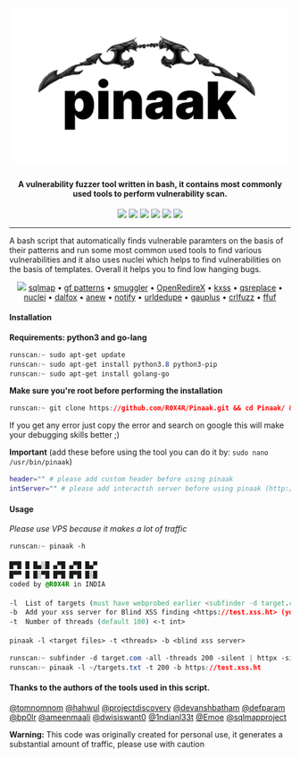 <h1 align="center">
  <br>
  <a href="https://github.com/R0X4R/Pinaak/"><img src="images/logo.png" width="500px" alt="Pinaak"></a>
</h1>
<h4 align="center">
A vulnerability fuzzer tool written in bash, it contains most commonly used tools to perform vulnerability scan.
</h4>

<p align="center">
<a href="#"><img src="https://madewithlove.org.in/badge.svg"></a>
<a href="https://github.com/R0X4R/Pinaak/issues"><img src="https://img.shields.io/badge/contributions-welcome-brightgreen.svg?style=flat"></a>
<a href="https://github.com/R0X4R/Pinaak/blob/master/LICENSE"><img src="https://img.shields.io/badge/License-MIT-yellow.svg"></a>
<a href="#"><img src="https://img.shields.io/badge/Made%20with-Bash-1f425f.svg"></a>
<a href="https://twitter.com/R0X4R/"><img src="https://img.shields.io/badge/twitter-%40R0X4R-blue.svg"></a>
<a href="https://github.com/R0X4R?tab=followers"><img src="https://img.shields.io/badge/github-%40R0X4R-orange"></a>
</p>

---

A bash script that automatically finds vulnerable paramters on the basis of their patterns and run some most common used tools to find various vulnerabilities and it also uses nuclei which helps to find vulnerabilities on the basis of templates. Overall it helps you to find low hanging bugs.

<p align="center">
<a href="https://asciinema.org/a/wrbONQQbFkH6q2oGF5M6HWzcY?speed=8" target="_blank"><img src="https://asciinema.org/a/wrbONQQbFkH6q2oGF5M6HWzcY.svg"/></a>
<a href="https://github.com/sqlmapproject/sqlmap">sqlmap</a> •
<a href="https://github.com/1ndianl33t/Gf-Patterns">gf patterns</a> •
<a href="https://github.com/defparam/smuggler">smuggler</a> •
<a href="https://github.com/devanshbatham/OpenRedireX">OpenRedireX</a> •
<a href="https://github.com/Emoe/kxss">kxss</a> •
<a href="https://github.com/tomnomnom/qsreplace">qsreplace</a> •
<a href="https://github.com/projectdiscovery/nuclei">nuclei</a> •
<a href="https://github.com/hahwul/dalfox">dalfox</a> •
<a href="https://github.com/tomnomnom/anew">anew</a> •
<a href="https://github.com/projectdiscovery/notify">notify</a> •
<a href="https://github.com/ameenmaali/urldedupe">urldedupe</a> •
<a href="https://github.com/bp0lr/gauplus">gauplus</a> •
<a href="https://github.com/dwisiswant0/crlfuzz">crlfuzz</a> •
<a href="https://github.com/ffuf/ffuf">ffuf</a>
</p>

#### Installation
**Requirements: python3 and go-lang**
```css
runscan:~ sudo apt-get update
runscan:~ sudo apt-get install python3.8 python3-pip
runscan:~ sudo apt-get install golang-go
```

**Make sure you're root before performing the installation**

```css
runscan:~ git clone https://github.com/R0X4R/Pinaak.git && cd Pinaak/ && chmod +x pinaak install.sh && mv pinaak /usr/bin/ && ./install.sh
```

If you get any error just copy the error and search on google this will make your debugging skills better ;)

**Important** (add these before using the tool you can do it by: ``sudo nano /usr/bin/pinaak``)

```bash
header="" # please add custom header before using pinaak
intServer="" # please add interactsh server before using pinaak (http://test.interact.sh/)
```

#### Usage

*Please use VPS because it makes a lot of traffic*

```css
runscan:~ pinaak -h

█▀█ █ █▄░█ ▄▀█ ▄▀█ █▄▀
█▀▀ █ █░▀█ █▀█ █▀█ █░█
coded by @R0X4R in INDIA

-l  List of targets (must have webprobed earlier <subfinder -d target.com | httpx -silent | anew targets.txt>)
-b  Add your xss server for Blind XSS finding <https://test.xss.ht> (you can get it from https://xsshunter.com/)
-t  Number of threads (default 100) <-t int>

pinaak -l <target files> -t <threads> -b <blind xss server>
```
```css
runscan:~ subfinder -d target.com -all -threads 200 -silent | httpx -silent -threads 300 | anew -q targets.txt
runscan:~ pinaak -l ~/targets.txt -t 200 -b https://test.xss.ht
```

#### Thanks to the authors of the tools used in this script.

[@tomnomnom](https://github.com/tomnomnom) [@hahwul](https://github.com/hahwul) [@projectdiscovery](https://github.com/projectdiscovery) [@devanshbatham](https://github.com/devanshbatham)  [@defparam](https://github.com/defparam/) [@bp0lr](https://github.com/bp0lr/) [@ameenmaali](https://github.com/ameenmaali) [@dwisiswant0](https://github.com/dwisiswant0)  [@1ndianl33t](https://github.com/1ndianl33t) [@Emoe](https://github.com/Emoe/) [@sqlmapproject](https://github.com/sqlmapproject/sqlmap)

**Warning:** This code was originally created for personal use, it generates a substantial amount of traffic, please use with caution
